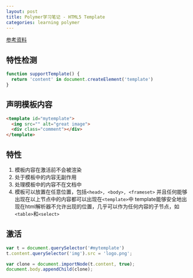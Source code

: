 ```yaml
---
layout: post
title: Polymer学习笔记 - HTML5 Template
categories: learning polymer
---
```


[参考资料](http://www.html5rocks.com/zh/tutorials/webcomponents/template/)


## 特性检测

```js
function supportTemplate() {
  return 'content' in document.createElement('template')
}
```

## 声明模板内容

```html
<template id="mytemplate">
  <img src="" alt="great image">
  <div class="comment"></div>
</template>
```

## 特性

1. 模板内容在激活前不会被渲染
2. 处于模板中的内容无副作用
3. 处理模板中的内容不在文档中
4. 模板可以放置在任意位置，包括`<head>, <body>, <frameset>`
  并且任何能够出现在以上节点中的内容都可以出现在`<template>`中
  template能够安全地出现在html解析器不允许出现的位置，几乎可以作为任何内容的子节点，如`<table>`和`<select>`


## 激活

```js
var t = document.querySelector('#mytemplate')
t.content.querySelector('img').src = 'logo.png';

var clone = document.importNode(t.content, true);
document.body.appendChild(clone);
```

